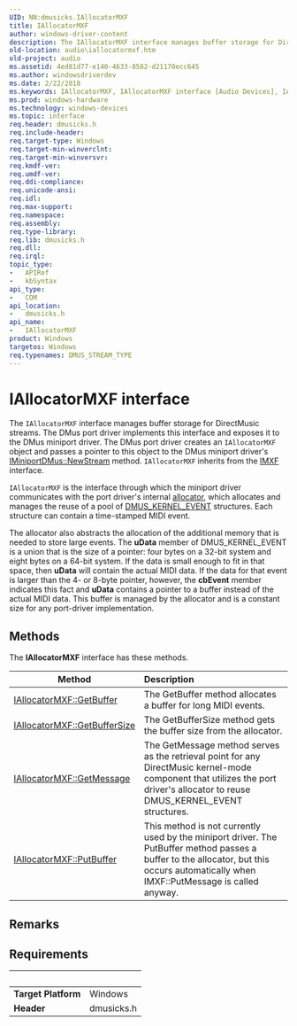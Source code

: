 ```yaml
---
UID: NN:dmusicks.IAllocatorMXF
title: IAllocatorMXF
author: windows-driver-content
description: The IAllocatorMXF interface manages buffer storage for DirectMusic streams.
old-location: audio\iallocatormxf.htm
old-project: audio
ms.assetid: 4ed81d77-e140-4633-8582-d21170ecc645
ms.author: windowsdriverdev
ms.date: 2/22/2018
ms.keywords: IAllocatorMXF, IAllocatorMXF interface [Audio Devices], IAllocatorMXF interface [Audio Devices], described, audio.iallocatormxf, audmp-routines_3ab3f61f-aa26-4a37-b1ff-68c1b0ae97c4.xml, dmusicks/IAllocatorMXF
ms.prod: windows-hardware
ms.technology: windows-devices
ms.topic: interface
req.header: dmusicks.h
req.include-header: 
req.target-type: Windows
req.target-min-winverclnt: 
req.target-min-winversvr: 
req.kmdf-ver: 
req.umdf-ver: 
req.ddi-compliance: 
req.unicode-ansi: 
req.idl: 
req.max-support: 
req.namespace: 
req.assembly: 
req.type-library: 
req.lib: dmusicks.h
req.dll: 
req.irql: 
topic_type:
-	APIRef
-	kbSyntax
api_type:
-	COM
api_location:
-	dmusicks.h
api_name:
-	IAllocatorMXF
product: Windows
targetos: Windows
req.typenames: DMUS_STREAM_TYPE
---
```


# IAllocatorMXF interface

The <code>IAllocatorMXF</code> interface manages buffer storage for DirectMusic streams. The DMus port driver implements this interface and exposes it to the DMus miniport driver. The DMus port driver creates an <code>IAllocatorMXF</code> object and passes a pointer to this object to the DMus miniport driver's <a href="https://msdn.microsoft.com/library/windows/hardware/ff536701">IMiniportDMus::NewStream</a> method. <code>IAllocatorMXF</code> inherits from the <a href="..\dmusicks\nn-dmusicks-imxf.md">IMXF</a> interface.

<code>IAllocatorMXF</code> is the interface through which the miniport driver communicates with the port driver's internal <a href="https://msdn.microsoft.com/8f263288-2f79-4f1d-b740-d78d40f47b32">allocator</a>, which allocates and manages the reuse of a pool of <a href="..\dmusicks\ns-dmusicks-_dmus_kernel_event.md">DMUS_KERNEL_EVENT</a> structures. Each structure can contain a time-stamped MIDI event.

The allocator also abstracts the allocation of the additional memory that is needed to store large events. The <b>uData</b> member of DMUS_KERNEL_EVENT is a union that is the size of a pointer: four bytes on a 32-bit system and eight bytes on a 64-bit system. If the data is small enough to fit in that space, then <b>uData</b> will contain the actual MIDI data. If the data for that event is larger than the 4- or 8-byte pointer, however, the <b>cbEvent</b> member indicates this fact and <b>uData</b> contains a pointer to a buffer instead of the actual MIDI data. This buffer is managed by the allocator and is a constant size for any port-driver implementation.

## Methods

<p>The <b>IAllocatorMXF</b> interface has these methods.</p>

| Method | Description |
| ---- |:---- |
| [IAllocatorMXF::GetBuffer](nf-dmusicks-iallocatormxf-getbuffer.md) | The GetBuffer method allocates a buffer for long MIDI events. |
| [IAllocatorMXF::GetBufferSize](nf-dmusicks-iallocatormxf-getbuffersize.md) | The GetBufferSize method gets the buffer size from the allocator. |
| [IAllocatorMXF::GetMessage](nf-dmusicks-iallocatormxf-getmessage.md) | The GetMessage method serves as the retrieval point for any DirectMusic kernel-mode component that utilizes the port driver's allocator to reuse DMUS_KERNEL_EVENT structures. |
| [IAllocatorMXF::PutBuffer](nf-dmusicks-iallocatormxf-putbuffer.md) | This method is not currently used by the miniport driver. The PutBuffer method passes a buffer to the allocator, but this occurs automatically when IMXF::PutMessage is called anyway. |

## Remarks



## Requirements
| &nbsp; | &nbsp; |
| ---- |:---- |
| **Target Platform** | Windows |
| **Header** | dmusicks.h |